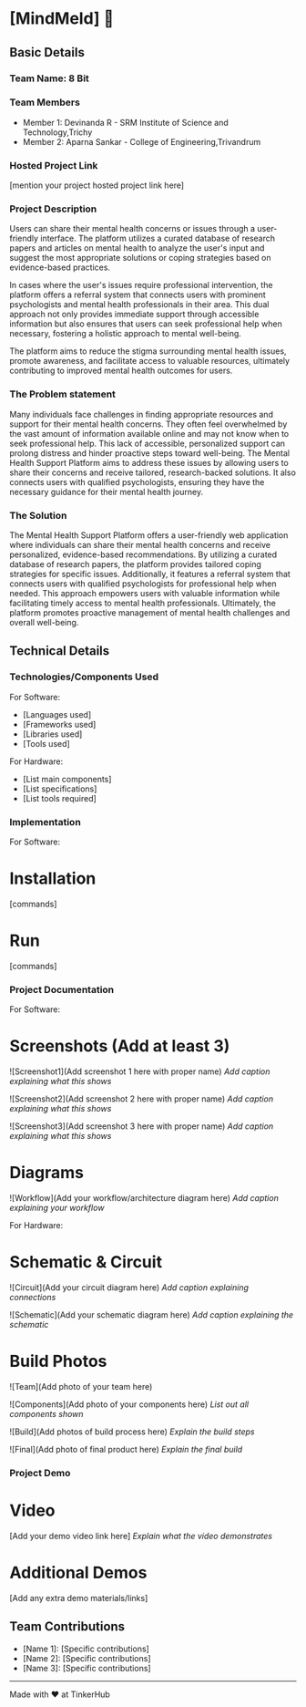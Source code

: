 # [MindMeld] 🎯


## Basic Details
### Team Name: 8 Bit


### Team Members
- Member 1: Devinanda R - SRM Institute of Science and Technology,Trichy
- Member 2: Aparna Sankar - College of Engineering,Trivandrum

### Hosted Project Link
[mention your project hosted project link here]

### Project Description
Users can share their mental health concerns or issues through a user-friendly interface. The platform utilizes a curated database of research papers and articles on mental health to analyze the user's input and suggest the most appropriate solutions or coping strategies based on evidence-based practices.

In cases where the user's issues require professional intervention, the platform offers a referral system that connects users with prominent psychologists and mental health professionals in their area. This dual approach not only provides immediate support through accessible information but also ensures that users can seek professional help when necessary, fostering a holistic approach to mental well-being.

The platform aims to reduce the stigma surrounding mental health issues, promote awareness, and facilitate access to valuable resources, ultimately contributing to improved mental health outcomes for users.

### The Problem statement
Many individuals face challenges in finding appropriate resources and support for their mental health concerns. They often feel overwhelmed by the vast amount of information available online and may not know when to seek professional help. This lack of accessible, personalized support can prolong distress and hinder proactive steps toward well-being. The Mental Health Support Platform aims to address these issues by allowing users to share their concerns and receive tailored, research-backed solutions. It also connects users with qualified psychologists, ensuring they have the necessary guidance for their mental health journey.

### The Solution
The Mental Health Support Platform offers a user-friendly web application where individuals can share their mental health concerns and receive personalized, evidence-based recommendations. By utilizing a curated database of research papers, the platform provides tailored coping strategies for specific issues. Additionally, it features a referral system that connects users with qualified psychologists for professional help when needed. This approach empowers users with valuable information while facilitating timely access to mental health professionals. Ultimately, the platform promotes proactive management of mental health challenges and overall well-being.

## Technical Details
### Technologies/Components Used
For Software:
- [Languages used]
- [Frameworks used]
- [Libraries used]
- [Tools used]

For Hardware:
- [List main components]
- [List specifications]
- [List tools required]

### Implementation
For Software:
# Installation
[commands]

# Run
[commands]

### Project Documentation
For Software:

# Screenshots (Add at least 3)
![Screenshot1](Add screenshot 1 here with proper name)
*Add caption explaining what this shows*

![Screenshot2](Add screenshot 2 here with proper name)
*Add caption explaining what this shows*

![Screenshot3](Add screenshot 3 here with proper name)
*Add caption explaining what this shows*

# Diagrams
![Workflow](Add your workflow/architecture diagram here)
*Add caption explaining your workflow*

For Hardware:

# Schematic & Circuit
![Circuit](Add your circuit diagram here)
*Add caption explaining connections*

![Schematic](Add your schematic diagram here)
*Add caption explaining the schematic*

# Build Photos
![Team](Add photo of your team here)


![Components](Add photo of your components here)
*List out all components shown*

![Build](Add photos of build process here)
*Explain the build steps*

![Final](Add photo of final product here)
*Explain the final build*

### Project Demo
# Video
[Add your demo video link here]
*Explain what the video demonstrates*

# Additional Demos
[Add any extra demo materials/links]

## Team Contributions
- [Name 1]: [Specific contributions]
- [Name 2]: [Specific contributions]
- [Name 3]: [Specific contributions]

---
Made with ❤️ at TinkerHub
